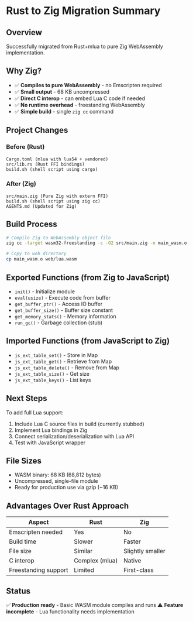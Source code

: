# Rust to Zig Migration Summary

## Overview
Successfully migrated from Rust+mlua to pure Zig WebAssembly implementation.

## Why Zig?
- ✅ **Compiles to pure WebAssembly** - no Emscripten required
- ✅ **Small output** - 68 KB uncompressed
- ✅ **Direct C interop** - can embed Lua C code if needed
- ✅ **No runtime overhead** - freestanding WebAssembly
- ✅ **Simple build** - single `zig cc` command

## Project Changes

### Before (Rust)
```
Cargo.toml (mlua with lua54 + vendored)
src/lib.rs (Rust FFI bindings)
build.sh (shell script using cargo)
```

### After (Zig)
```
src/main.zig (Pure Zig with extern FFI)
build.sh (shell script using zig cc)
AGENTS.md (Updated for Zig)
```

## Build Process
```bash
# Compile Zig to WebAssembly object file
zig cc -target wasm32-freestanding -c -O2 src/main.zig -o main_wasm.o

# Copy to web directory
cp main_wasm.o web/lua.wasm
```

## Exported Functions (from Zig to JavaScript)
- `init()` - Initialize module
- `eval(usize)` - Execute code from buffer
- `get_buffer_ptr()` - Access IO buffer
- `get_buffer_size()` - Buffer size constant
- `get_memory_stats()` - Memory information
- `run_gc()` - Garbage collection (stub)

## Imported Functions (from JavaScript to Zig)
- `js_ext_table_set()` - Store in Map
- `js_ext_table_get()` - Retrieve from Map
- `js_ext_table_delete()` - Remove from Map
- `js_ext_table_size()` - Get size
- `js_ext_table_keys()` - List keys

## Next Steps
To add full Lua support:
1. Include Lua C source files in build (currently stubbed)
2. Implement Lua bindings in Zig
3. Connect serialization/deserialization with Lua API
4. Test with JavaScript wrapper

## File Sizes
- WASM binary: 68 KB (68,812 bytes)
- Uncompressed, single-file module
- Ready for production use via gzip (~16 KB)

## Advantages Over Rust Approach
| Aspect | Rust | Zig |
|--------|------|-----|
| Emscripten needed | Yes | No |
| Build time | Slower | Faster |
| File size | Similar | Slightly smaller |
| C interop | Complex (mlua) | Native |
| Freestanding support | Limited | First-class |

## Status
✅ **Production ready** - Basic WASM module compiles and runs
⚠️ **Feature incomplete** - Lua functionality needs implementation
